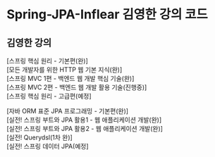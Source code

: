 # Spring-JPA-Inflear 김영한 강의 코드


## 김영한 강의
[스프링 핵심 원리 - 기본편(완)]<br>
[모든 개발자를 위한 HTTP 웹 기본 지식(완)]<br>
[스프링 MVC 1편 - 백엔드 웹 개발 핵심 기술(완)]<br>
[스프링 MVC 2편 - 백엔드 웹 개발 활용 기술(진행중)]<br>
[스프링 핵심 원리 - 고급편(예정]<br>

[자바 ORM 표준 JPA 프로그래밍 - 기본편(완)]<br>
[실전! 스프링 부트와 JPA 활용1 - 웹 애플리케이션 개발(완)]<br>
[실전! 스프링 부트와 JPA 활용2 - 웹 애플리케이션 개발(완)]<br>
[실전! Querydsl(1차 완)]<br>
[실전! 스프링 데이터 JPA(예정]
